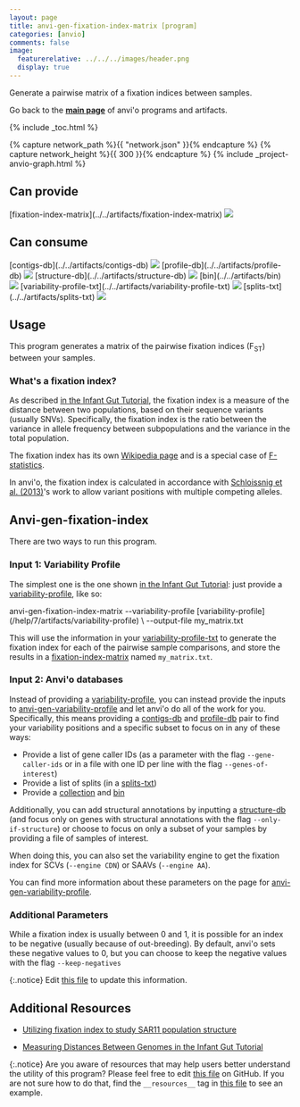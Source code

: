 ```yaml
---
layout: page
title: anvi-gen-fixation-index-matrix [program]
categories: [anvio]
comments: false
image:
  featurerelative: ../../../images/header.png
  display: true
---
```


Generate a pairwise matrix of a fixation indices between samples.

Go back to the **[main page](../../)** of anvi'o programs and artifacts.


{% include _toc.html %}
<div id="svg" class="subnetwork"></div>
{% capture network_path %}{{ "network.json" }}{% endcapture %}
{% capture network_height %}{{ 300 }}{% endcapture %}
{% include _project-anvio-graph.html %}


## Can provide

<p style="text-align: left" markdown="1"><span class="artifact-p">[fixation-index-matrix](../../artifacts/fixation-index-matrix) <img src="../../images/icons/TXT.png" class="artifact-icon-mini" /></span></p>

## Can consume

<p style="text-align: left" markdown="1"><span class="artifact-r">[contigs-db](../../artifacts/contigs-db) <img src="../../images/icons/DB.png" class="artifact-icon-mini" /></span> <span class="artifact-r">[profile-db](../../artifacts/profile-db) <img src="../../images/icons/DB.png" class="artifact-icon-mini" /></span> <span class="artifact-r">[structure-db](../../artifacts/structure-db) <img src="../../images/icons/DB.png" class="artifact-icon-mini" /></span> <span class="artifact-r">[bin](../../artifacts/bin) <img src="../../images/icons/BIN.png" class="artifact-icon-mini" /></span> <span class="artifact-r">[variability-profile-txt](../../artifacts/variability-profile-txt) <img src="../../images/icons/TXT.png" class="artifact-icon-mini" /></span> <span class="artifact-r">[splits-txt](../../artifacts/splits-txt) <img src="../../images/icons/TXT.png" class="artifact-icon-mini" /></span></p>

## Usage



This program generates a matrix of the pairwise fixation indices (F<sub>ST</sub>) between your samples.

### What's a fixation index?

As described [in the Infant Gut Tutorial](https://merenlab.org/tutorials/infant-gut/#measuring-distances-between-metagenomes-with-fst), the fixation index is a measure of the distance between two populations, based on their sequence variants (usually SNVs). Specifically, the fixation index is the ratio between the variance in allele frequency between subpopulations and the variance in the total population. 


The fixation index has its own [Wikipedia page](https://en.wikipedia.org/wiki/Fixation_index) and is a special case of [F-statistics](https://en.wikipedia.org/wiki/F-statistics). 


In anvi'o, the fixation index is calculated in accordance with [Schloissnig et al.  (2013)](https://doi.org/10.1038/nature11711)'s work to allow variant positions with multiple competing alleles.


## Anvi-gen-fixation-index 

There are two ways to run this program.  

### Input 1: Variability Profile 

The simplest one is the one shown [in the Infant Gut Tutorial](https://merenlab.org/tutorials/infant-gut/#measuring-distances-between-metagenomes-with-fst): just provide a <span class="artifact-n">[variability-profile](/help/7/artifacts/variability-profile)</span>, like so: 

<div class="codeblock" markdown="1">
anvi&#45;gen&#45;fixation&#45;index&#45;matrix &#45;&#45;variability&#45;profile <span class="artifact&#45;n">[variability&#45;profile](/help/7/artifacts/variability&#45;profile)</span> \
                               &#45;&#45;output&#45;file my_matrix.txt
</div>

This will use the information in your <span class="artifact-n">[variability-profile-txt](/help/7/artifacts/variability-profile-txt)</span> to generate the fixation index for each of the pairwise sample comparisons, and store the results in a <span class="artifact-n">[fixation-index-matrix](/help/7/artifacts/fixation-index-matrix)</span> named `my_matrix.txt`.  

### Input 2: Anvi'o databases

Instead of providing a <span class="artifact-n">[variability-profile](/help/7/artifacts/variability-profile)</span>, you can instead provide the inputs to <span class="artifact-n">[anvi-gen-variability-profile](/help/7/programs/anvi-gen-variability-profile)</span> and let anvi'o do all of the work for you. Specifically, this means providing a <span class="artifact-n">[contigs-db](/help/7/artifacts/contigs-db)</span> and <span class="artifact-n">[profile-db](/help/7/artifacts/profile-db)</span> pair to find your variability positions and a specific subset to focus on in any of these ways: 

- Provide a list of gene caller IDs (as a parameter with the flag `--gene-caller-ids` or in a file with one ID per line with the flag `--genes-of-interest`)
- Provide a list of splits (in a <span class="artifact-n">[splits-txt](/help/7/artifacts/splits-txt)</span>)
- Provide a <span class="artifact-n">[collection](/help/7/artifacts/collection)</span> and <span class="artifact-n">[bin](/help/7/artifacts/bin)</span>

Additionally, you can add structural annotations by inputting a <span class="artifact-n">[structure-db](/help/7/artifacts/structure-db)</span> (and focus only on genes with structural annotations with the flag `--only-if-structure`) or choose to focus on only a subset of your samples by providing a file of samples of interest.  

When doing this, you can also set the variability engine to get the fixation index for SCVs (`--engine CDN`) or SAAVs (`--engine AA`). 

You can find more information about these parameters on the page for <span class="artifact-n">[anvi-gen-variability-profile](/help/7/programs/anvi-gen-variability-profile)</span>. 

### Additional Parameters

While a fixation index is usually between 0 and 1, it is possible for an index to be negative (usually because of out-breeding). By default, anvi'o sets these negative values to 0, but you can choose to keep the negative values with the flag `--keep-negatives` 



{:.notice}
Edit [this file](https://github.com/merenlab/anvio/tree/master/anvio/docs/programs/anvi-gen-fixation-index-matrix.md) to update this information.


## Additional Resources


* [Utilizing fixation index to study SAR11 population structure](http://merenlab.org/data/sar11-saavs/#generating-distance-matrices-from-fixation-index-for-saavs-and-snvs-data)

* [Measuring Distances Between Genomes in the Infant Gut Tutorial](http://merenlab.org/tutorials/infant-gut/#measuring-distances-between-metagenomes-with-fst)


{:.notice}
Are you aware of resources that may help users better understand the utility of this program? Please feel free to edit [this file](https://github.com/merenlab/anvio/tree/master/bin/anvi-gen-fixation-index-matrix) on GitHub. If you are not sure how to do that, find the `__resources__` tag in [this file](https://github.com/merenlab/anvio/blob/master/bin/anvi-interactive) to see an example.
